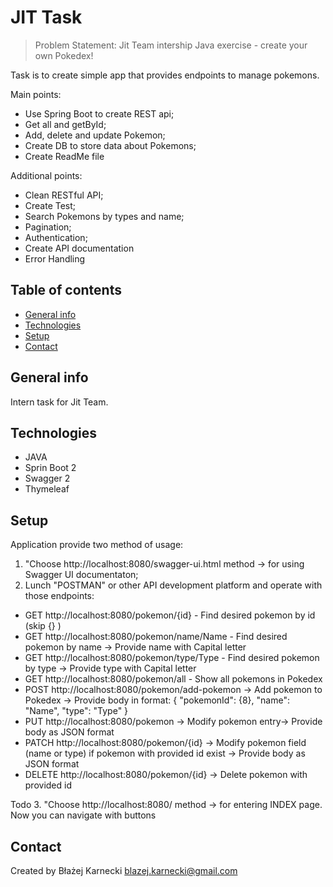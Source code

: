 # JIT Task
> Problem Statement:
Jit Team intership Java exercise - create your own Pokedex!

Task is to create simple app that provides endpoints to manage pokemons.

Main points:
- Use Spring Boot to create REST api;
- Get all and getById;
- Add, delete and update Pokemon;
- Create DB to store data about Pokemons;
- Create ReadMe file

Additional points:
- Clean RESTful API;
- Create Test;
- Search Pokemons by types and name;
- Pagination;
- Authentication;
- Create API documentation
- Error Handling

## Table of contents
* [General info](#general-info)
* [Technologies](#technologies)
* [Setup](#setup)
* [Contact](#contact)

## General info
Intern task for Jit Team.

## Technologies
- JAVA
- Sprin Boot 2
- Swagger 2
- Thymeleaf

## Setup
Application provide two method of usage:
1. "Choose http://localhost:8080/swagger-ui.html method ->  for using Swagger UI documentaton;
2. Lunch "POSTMAN" or other API development platform and operate with those endpoints:
- GET http://localhost:8080/pokemon/{id} - Find desired pokemon by id (skip {} )
- GET http://localhost:8080/pokemon/name/Name - Find desired pokemon by name -> Provide name with Capital letter 
- GET http://localhost:8080/pokemon/type/Type - Find desired pokemon by type -> Provide type with Capital letter
- GET http://localhost:8080/pokemon/all - Show all pokemons in Pokedex
- POST http://localhost:8080/pokemon/add-pokemon -> Add pokemon to Pokedex -> Provide body in format:
  {
    "pokemonId": {8},
    "name": "Name",
    "type": "Type"
    }
- PUT http://localhost:8080/pokemon -> Modify pokemon entry-> Provide body as JSON format
- PATCH http://localhost:8080/pokemon/{id} -> Modify pokemon field (name or type) if pokemon with provided id exist -> Provide body as JSON format
- DELETE http://localhost:8080/pokemon/{id} -> Delete pokemon with provided id

Todo
3. "Choose http://localhost:8080/ method ->  for entering INDEX page. Now you can navigate with buttons




## Contact
Created by Błażej Karnecki
blazej.karnecki@gmail.com
